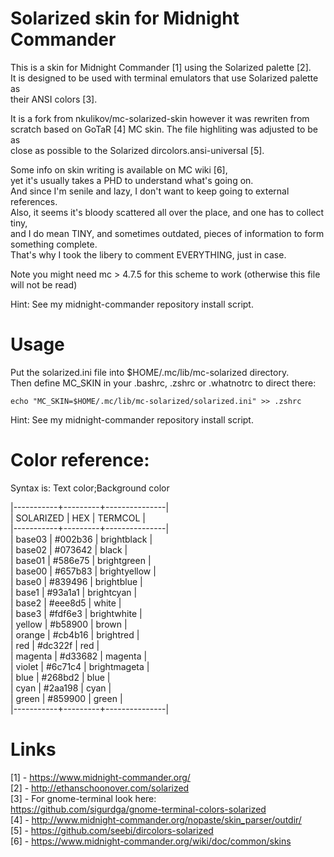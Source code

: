 # Solarized skin for Midnight Commander

This is a skin for Midnight Commander [1] using the Solarized palette [2].   
It is designed to be used with terminal emulators that use Solarized palette as   
their ANSI colors [3].   

It is a fork from nkulikov/mc-solarized-skin however it was rewriten from   
scratch based on GoTaR [4] MC skin. The file highliting was adjusted to be as   
close as possible to the Solarized dircolors.ansi-universal [5].   

Some info on skin writing is available on MC wiki [6],   
yet it's usually takes a PHD to understand what's going on.   
And since I'm senile and lazy, I don't want to keep going to external references.   
Also, it seems it's bloody scattered all over the place, and one has to collect tiny,   
and I do mean TINY, and sometimes outdated, pieces of information to form something complete.   
That's why I took the libery to comment EVERYTHING, just in case.   

Note you might need mc > 4.7.5 for this scheme to work (otherwise this file will not be read)   

Hint: See my midnight-commander repository install script.

# Usage

Put the solarized.ini file into $HOME/.mc/lib/mc-solarized directory.   
Then define MC_SKIN in your .bashrc, .zshrc or .whatnotrc to direct there:   

    echo "MC_SKIN=$HOME/.mc/lib/mc-solarized/solarized.ini" >> .zshrc

Hint: See my midnight-commander repository install script.

# Color reference:

Syntax is: Text color;Background color

|-----------+---------+---------------|   
| SOLARIZED | HEX     | TERMCOL       |   
|-----------+---------+---------------|   
| base03    | #002b36 | brightblack   |   
| base02    | #073642 | black         |   
| base01    | #586e75 | brightgreen   |   
| base00    | #657b83 | brightyellow  |   
| base0     | #839496 | brightblue    |   
| base1     | #93a1a1 | brightcyan    |   
| base2     | #eee8d5 | white         |   
| base3     | #fdf6e3 | brightwhite   |   
| yellow    | #b58900 | brown         |   
| orange    | #cb4b16 | brightred     |   
| red       | #dc322f | red           |   
| magenta   | #d33682 | magenta       |   
| violet    | #6c71c4 | brightmageta  |   
| blue      | #268bd2 | blue          |   
| cyan      | #2aa198 | cyan          |   
| green     | #859900 | green         |   
|-----------+---------+---------------|   

# Links

[1] - https://www.midnight-commander.org/   
[2] - http://ethanschoonover.com/solarized   
[3] - For gnome-terminal look here:   
      https://github.com/sigurdga/gnome-terminal-colors-solarized   
[4] - http://www.midnight-commander.org/nopaste/skin_parser/outdir/   
[5] - https://github.com/seebi/dircolors-solarized   
[6] - https://www.midnight-commander.org/wiki/doc/common/skins   
